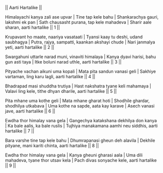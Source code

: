 || Aarti Hartalike ||

Himalayachi kanya zali ase upvar |
Tine tap kele bahu |
Shankarachya gauri, lakshmi ek pan |
Sath chausasht purana, tap kele mahadeva |
Sharir aale sharan, aarti hartalike || 1 ||

Krupavant ho maate, naariya vasataati | 
Tyansi kaay tu deshi, udand saubhagya |
Putra, rajya, sampatti, kaankan akshayi chude |
Nari janmalya yeti, aarti hartalike || 2 ||

Swargahuni uttarle narad muni, vinaviti himalaya |
Kanya dyavi harisi, bahu gun asti taya |
Itke boluni narad uthle, aarti hartalike || 3 ||

Pityache vachan aikuni uma kopali |
Mata pita sandun vanasi geli |
Sakhiye vartaman, ling karu lagli, aarti hartalike || 4 ||

Bhadrapad masi shuddha trutiya |
Hast nakshatra tyane keli mahamaya |
Valavi ling kele, tithe dhyan dharile, aarti hartalike || 5 ||

Pita mhane uma kothe geli |
Mata mhane gharat hoti |
Shodhile ghardar, shodhilya utkabava |
Uma kothe na sapde, aata kay karave |
Asech vanasi jave, aarti hartalike || 6 ||

Ewdha thor himalay vana gela |
Gangechya katakshana dekhilya don kanya |
Ka bale aalis, ka bale ruslis |
Tujhiya manakamana aamhi neu siddhis, aarti hartalike || 7 ||

Bara varshe tine tap kele bahu |
Dhumrapanasi gheun deh alavila |
Dekhile pityane, mani kariti chinta, aarti hartalike || 8 ||

Ewdha thor himalay vana gela |
Kanya gheuni gharasi aala |
Uma dili mahadeva, tyane thor utsav kela |
Pach divas sonyache kele, aarti hartalike || 9 ||
